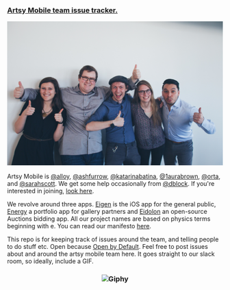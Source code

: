 ### [Artsy Mobile team issue tracker.](https://github.com/artsy/mobile/issues)

![photo on 11-18-14 at 12 38 pm 2](team.jpg)

Artsy Mobile is [@alloy](https://github.com/alloy), [@ashfurrow](https://github.com/ashfurrow), [@katarinabatina](https://github.com/katarinabatina), [@1aurabrown](https://github.com/1aurabrown), [@orta](https://github.com/orta), and [@sarahscott](https://github.com/sarahscott). We get some help occasionally from [@dblock](https://github.com/dblock). If you're interested in joining, [look here](https://artsy.net/job/mobile-engineer).

We revolve around three apps. [Eigen](http://iphone.artsy.net) is the iOS app for the general public,  [Energy](http://orta.io/#folio-header-unit) a portfolio app for gallery partners and [Eidolon](https://github.com/artsy/eidolon/) an open-source Auctions bidding app. All our project names are based on physics terms beginning with e. You can read our manifesto [here](http://www.objc.io/issue-22/artsy.html
).

This repo is for keeping track of issues around the team, and telling people to do stuff etc. Open because [Open by Default](http://code.dblock.org/open-source-is-simply-part-of-my-teams-job-description). Feel free to post issues about and around the artsy mobile team here. It goes straight to our slack room, so ideally, include a GIF.

<h3 align="center">
  <img src="http://media0.giphy.com/media/4shDCBDIxSPW8/giphy.gif" alt="Giphy" />
</h3>